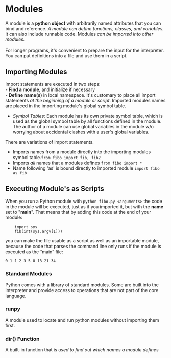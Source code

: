 # Modules
A module is a **python object** with arbitrarily named attributes that you can bind and reference. _A module can define functions, classes, and variables._ It can also include runnable code. Modules _can be imported into other modules._
</br>
</br>
For longer programs, it's convenient to prepare the input for the interpreter. You can put definitions into a file and use them in a script.

## Importing Modules
Import statements are executed in two steps:</br>
    - **Find a module**, and initialize if necessary </br>
    - **Define name(s)** in local namespace.
It's customary to place all import statements _at the beginning of a module or script_. Imported modules names are placed in the importing module's global symbol table.</br>
- *Symbol Tables:*
Each module has its own private symbol table, which is used as the global symbol table by all functions defined in the module. The author of a module can use global variables in the module w/o worrying about accidental clashes with a user's global variables. </br>

There are variations of import statements.</br>
- Imports names from a module directly into the importing modules symbol table.`from fibo import fib, fib2`
- Imports _all_ names that a modules defines `from fibo import *`
- Name following 'as' is bound directly to imported module `import fibo as fib`

## Executing Module's as Scripts
When you run a Python module with `python fibo.py <arguments>` the code in the module will be executed, just as if you imported it, but with the __name__ set to "__main__". That means that by adding this code at the end of your module:

```if __name__ == "__main__":
    import sys
    fib(int(sys.argv[1]))
```
you can make the file usable as a script as well as an importable module, because the code that parses the command line only runs if the module is executed as the “main” file:

```$ python fibo.py 50
0 1 1 2 3 5 8 13 21 34
```

### Standard Modules
Python comes with a library of standard modules. Some are built into the interpreter and provide access to operations that are not part of the core language.

### runpy
A module used to locate and run python modules without importing them first.

### dir() Function
A built-in function that is _used to find out which names a module defines_
